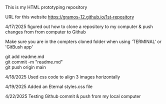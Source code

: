 This is my HTML prototyping repository

 URL for this website https://gramos-12.github.io/1st-repository

4/17/2025 figured out how to clone a repository to my computer & push changes from from computer to Github

Make sure you are in the compters cloned folder when using 'TERMINAL' or  
'GitBush app'

git add readme.md   
git commit -m "readme.md"   
git push origin main

4/18/2025 Used css code to align 3 images horizontally

4/19/2025 Added an Eternal styles.css file

4/22/2025 Testing Github commit & push from my local computer